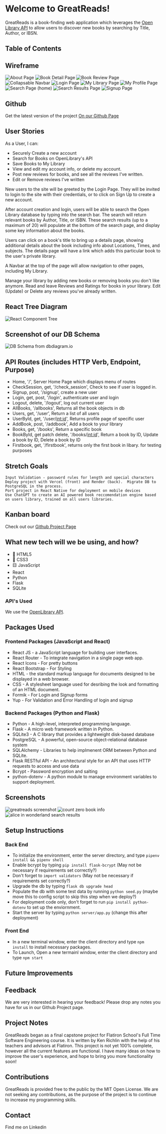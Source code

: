 # Welcome to GreatReads!

GreatReads is a book-finding web application which leverages the [Open Library API](http://openlibrary.org/developers/api) to allow users to discover new books by searching by Title, Author, or IBSN.  

## Table of Contents

## Wireframe 

![About Page](AboutPage.png)
![Book Detail Page](BookDetailPage.png)
![Book Review Page](BookReviewPage.png)
![Collapsable Navbar](CollapsableTaskbar.png)
![Login Page](LoginPage.png)
![My Library Page](MyLibraryPage.png)
![My Profile Page](MyProfilePage.png)
![Search Page (home)](SearchPage.png)
![Search Results Page](SearchResultsPage.png)
![Signup Page](SignupPage.png)

## Github

Get the latest version of the project [On our Github Page](https://github.com/krichlin/GreatReads)

## User Stories

As a User, I can:
* Securely Create a new account
* Search for Books on OpenLibrary's API
* Save Books to My Library
* View and edit my account info, or delete my account. 
* Post new reviews for books, and see all the reviews I've written.
* Edit or Remove reviews I've written

New users to the site will be greeted by the Login Page.  They will be invited to login to the site with their credentials, or to click on Sign Up to create a new account.

After account creation and login, users will be able to search the Open Library database by typing into the search bar.  The search will return relevant books by Author, Title, or ISBN.  These search results (up to a maximum of 20) will populate at the bottom of the search page, and display some key information about the books.

Users can click on a book's title to bring up a details page, showing additional details about the book including info about Locations, Times, and subjects.  The details page will have a link which adds this particular book to the user's private library.

A Navbar at the top of the page will allow navigation to other pages, including My Library.

Manage your library by adding new books or removing books you don't like anymore.  Read and leave Reviews and Ratings for books in your library.  Edit (Update) or Delete any reviews you've already written.  

## React Tree Diagram

![React Component Tree](component_tree.png)

## Screenshot of our DB Schema

![DB Schema from dbdiagram.io](goodreads_db_diagram.png)

## API Routes (includes HTTP Verb, Endpoint, Purpose)

- Home, '/', Server Home Page which displays menu of routes
- CheckSession, get, '/check_session', Check to see if user is logged in.
- Signup, post, '/signup', create a new user
- Login, get, post, '/login', authenticate user and login
- Logout, delete, '/logout', log out current user
- AllBooks, '/allbooks', Returns all the book objects in db
- Users, get, '/user', Return a list of all users
- UserById, get, '/user/<int:id>', Returns profile page of specific user
- AddBook, post, '/addbook', Add a book to your library
- Books, get, '/books', Return a specific book
- BookById, get patch delete, '/books/<int:id>', Return a book by ID, Update a book by ID, Delete a book by ID
- Firstbook, get, '/firstbook', returns only the first book in libary.  for testing purposes

## Stretch Goals

    Input Validation - password rules for length and special characters
    Deploy project with Vercel (front) and Render (back).  Migrate DB to PostgreSQL in the process.
    Port project in React Native for deployment on mobile devices
    Use ChatGPT to create an AI powered book reccomendation engine based on users library, trained on all users libraries.

## Kanban board

Check out our [Github Project Page](https://github.com/users/krichlin/projects/1)

## What new tech will we be using, and how?

   * 📄 HTML5
   * 🌈 CSS3
   * 🟨 JavaScript
   * React
   * Python
   * Flask
   * SQLite

### API's Used

We use the [OpenLibrary API](http://openlibrary.org/developers/api).

## Packages Used

### Frontend Packages (JavaScript and React)
* React JS - a JavaScript language for building user interfaces.
* React Router - To integrate navigation in a single page web app.
* React Icons - For pretty buttons
* React Bootstrap - For Styling
* HTML - the standard markup language for documents designed to be displayed in a web browser.
* CSS - A stylesheet language used for desribing the look and formatting of an HTML document.
* Formik - For Login and Signup forms
* Yup - For Validation and Error Handling of login and signup

### Backend Packages (Python and Flask)
* Python - A high-level, interpreted programming language.
* Flask - A micro web framework written in Python.
* SQLite3 - A C library that provides a lightweight disk-based database
* PostgreSQL - A powerful, open-source object-relational database system
* SQLAlchemy - Libraries to help implmenent ORM between Python and SQLite.
* Flask RESTful API - An architectural style for an API that uses HTTP requests to access and use data
* Bcrypt - Password encryption and salting
* python-dotenv - A python module to manage environment variables to support deployment.

## Screenshots

![greatreads screenshot](greatreads_screenshot.png)
![count zero book info](count_zero.png)
![alice in wonderland search results](search_results_alice.jpeg)

## Setup Instructions

### Back End
- To initialize the environment, enter the server directory, and type `pipenv install && pipenv shell`
- Enable bcrypt by typing `pip install flask-bcrypt` (May not be necessary if requirements set correctly?)
- Don't forget to `import validators` (May not be necessary if requirements set correctly?)
- Upgrade the db by typing `flask db upgrade head`
- Populate the db with some test data by running `python seed.py` (maybe move this to config script to skip this step when we deploy?)
- For deployment code only, don't forget to run `pip install python-dotenv` to set up the enviornment.
- Start the server by typing `python server/app.py` (change this after deployment)

### Front End
- In a new terminal window, enter the client directory and type `npm install` to install necessary packages.
- To Launch, Open a new termainl window, enter the client directory and type `npm start` 

## Future Improvements

## Feedback

We are very interested in hearing your feedback!  Please drop any notes you have for us
in our Github Project page.

## Project Notes

GreatReads began as a final capstone project for Flatiron School's Full Time Software Engineering course.
It is written by Ken Richlin with the help of his teachers and advisors at Flatiron.  This project is not
yet 100% complete, however all the current features are functional.  I have many ideas on how to improve
the user's experience, and hope to bring you more functionality soon!

## Contributions

GreatReads is provided free to the public by the MIT Open License.  We are not seeking any contributions,
as the purpose of the project is to continue to increase my programming skills.  

## Contact

Find me on Linkedin